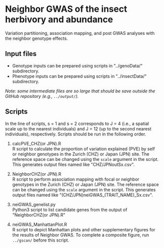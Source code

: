 # Neighbor GWAS of the insect herbivory and abundance
Variation partitioning, association mapping, and post GWAS analyses with the neighbor genotype effects.  

## Input files
- Genotype inputs can be prepared using scripts in "../genoData/" subdirectory.  
- Phenotype inputs can be prepared using scripts in "../insectData/" subdirectory.  

_Note: some intermediate files are so large that should be save outside the GitHub repository (e.g., ```../output/```)._

## Scripts
In the line of scripts, s = 1 and s = 2 corresponds to J = 4 (i.e., a spatial scale up to the nearest individuals) and J = 12 (up to the second nearest individuals), respectively. Scripts should be run in the following order.    

1. calcPVE_CHZ(or JPN).R  
R script to calculate the proportion of variation explained (PVE) by self or neighbor genotypes in the Zurich (CHZ) or Japan (JPN) site. The reference space can be changed using the ```scale``` argument in the script. This generates output files named like "CHZ/JPNoutSx.csv".  

1. NeighborCHZ(or JPN).R  
R script to perform association mapping with focal or neighbor genotypes in the Zurich (CHZ) or Japan (JPN) site. The reference space can be changed using the ```scale``` argument in the script. This generates output files named like "(CHZ/JPN)neiGWAS_(TRAIT_NAME)_Sx.csv".  

1. neiGWAS_genelist.py  
Python3 script to list candidate genes from the output of "NeighborCHZ(or JPN).R"  

1. neiGWAS_ManhattanPlot.R  
R script to depict Manhattan plots and other supplementary figures for the results of Neighbor GWAS. To complete a composite figure, run ```../gscan/``` before this script.     
